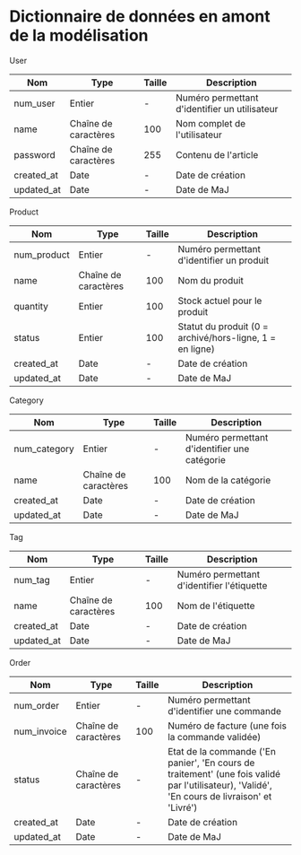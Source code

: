 # Dictionnaire de données en amont de la modélisation

User

Nom|Type|Taille|Description|
|-|-|-|-|
|num_user|Entier|-|Numéro permettant d'identifier un utilisateur|
|name|Chaîne de caractères|100|Nom complet de l'utilisateur|
|password|Chaîne de caractères|255|Contenu de l'article|
|created_at|Date|-|Date de création|
|updated_at|Date|-|Date de MaJ|

Product

Nom|Type|Taille|Description|
|-|-|-|-|
|num_product|Entier|-|Numéro permettant d'identifier un produit|
|name|Chaîne de caractères|100|Nom du produit|
|quantity|Entier|100|Stock actuel pour le produit|
|status|Entier|100|Statut du produit (0 = archivé/hors-ligne, 1 = en ligne)|
|created_at|Date|-|Date de création|
|updated_at|Date|-|Date de MaJ|

Category

Nom|Type|Taille|Description|
|-|-|-|-|
|num_category|Entier|-|Numéro permettant d'identifier une catégorie|
|name|Chaîne de caractères|100|Nom de la catégorie|
|created_at|Date|-|Date de création|
|updated_at|Date|-|Date de MaJ|

Tag

Nom|Type|Taille|Description|
|-|-|-|-|
|num_tag|Entier|-|Numéro permettant d'identifier l'étiquette|
|name|Chaîne de caractères|100|Nom de l'étiquette|
|created_at|Date|-|Date de création|
|updated_at|Date|-|Date de MaJ|

Order

Nom|Type|Taille|Description|
|-|-|-|-|
|num_order|Entier|-|Numéro permettant d'identifier une commande|
|num_invoice|Chaîne de caractères|100|Numéro de facture (une fois la commande validée)|
|status|Chaîne de caractères|-|Etat de la commande ('En panier', 'En cours de traitement' (une fois validé par l'utilisateur), 'Validé', 'En cours de livraison' et 'Livré')|
|created_at|Date|-|Date de création|
|updated_at|Date|-|Date de MaJ|
